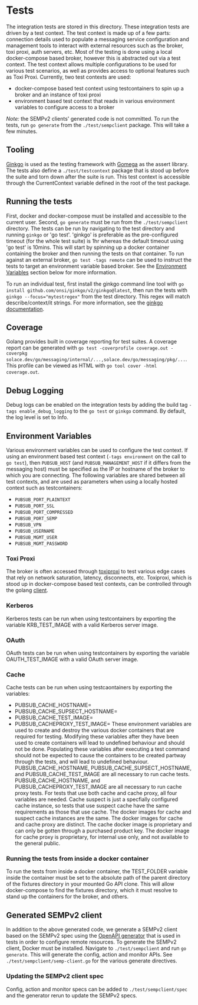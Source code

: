 # Tests

The integration tests are stored in this directory. These integration tests are driven by a test context. The test context is made up of a few parts: connection details used to populate a messaging service configuration and management tools to interact with external resources such as the broker, toxi proxi, auth servers, etc. Most of the testing is done using a local docker-compose based broker, however this is abstracted out via a test context. The test context allows multiple configurations to be used for various test scenarios, as well as provides access to optional features such as Toxi Proxi. Currently, two test contexts are used:
- docker-compose based test context using testcontainers to spin up a broker and an instance of toxi proxi
- environment based test context that reads in various environment variables to configure access to a broker

*Note:* the SEMPv2 clients' generated code is not committed. To run the tests, run `go generate` from the `./test/sempclient` package. This will take a few minutes.

## Tooling
[Ginkgo](https://onsi.github.io/ginkgo/) is used as the testing framework with [Gomega](https://onsi.github.io/gomega/) as the assert library. The tests also define a `./test/testcontext` package that is stood up before the suite and torn down after the suite is run. This test context is accessible through the CurrentContext variable defined in the root of the test package.

## Running the tests

First, docker and docker-compose must be installed and accessible to the current user. Second, `go generate` must be run from the `./test/sempclient` directory. The tests can be run by navigating to the test directory and running `ginkgo` or 'go test'. 'ginkgo' is preferable as the pre-configured timeout (for the whole test suite) is 1hr whereas the default timeout using 'go test' is 10mins. This will start by spinning up a docker container containing the broker and then running the tests on that container. To run against an external broker, `go test -tags remote` can be used to instruct the tests to target an environment variable based broker. See the [Environment Variables](#environment-variables) section below for more information.

To run an individual test, first install the ginkgo command line tool with `go install github.com/onsi/ginkgo/v2/ginkgo@latest`, then run the tests with `ginkgo --focus="mytestregex"` from the test directory. This regex will match describe/context/it strings. For more information, see the [ginkgo documentation](https://onsi.github.io/ginkgo/#the-spec-runner).

## Coverage
Golang provides built in coverage reporting for test suites. A coverage report can be generated with `go test -coverprofile coverage.out -coverpkg solace.dev/go/messaging/internal/...,solace.dev/go/messaging/pkg/...`. This profile can be viewed as HTML with `go tool cover -html coverage.out`.

## Debug Logging
Debug logs can be enabled on the integration tests by adding the build tag `-tags enable_debug_logging` to the `go test` or `ginkgo` command. By default, the log level is set to Info.

## Environment Variables
Various environment variables can be used to configure the test context. If using an environment based test context (`-tags environment` on the call to `go test`), then `PUBSUB_HOST` (and `PUBSUB_MANAGEMENT_HOST` if it differs from the messaging host) must be specified as the IP or hostname of the broker to which you are connecting. The following variables are shared between all test contexts, and are used as parameters when using a locally hosted context such as testcontainers:
- `PUBSUB_PORT_PLAINTEXT`
- `PUBSUB_PORT_SSL`
- `PUBSUB_PORT_COMPRESSED`
- `PUBSUB_PORT_SEMP`
- `PUBSUB_VPN`
- `PUBSUB_USERNAME`
- `PUBSUB_MGMT_USER`
- `PUBSUB_MGMT_PASSWORD`

### Toxi Proxi
The broker is often accessed through [toxiproxi](https://github.com/Shopify/toxiproxy) to test various edge cases that rely on network saturation, latency, disconnects, etc. Toxiproxi, which is stood up in docker-compose based test contexts, can be controlled through the golang [client](https://github.com/Shopify/toxiproxy/tree/master/client).

### Kerberos
Kerberos tests can be run when using testcontainers by exporting the variable KRB_TEST_IMAGE with a valid Kerberos server image.

### OAuth
OAuth tests can be run when using testcontainers by exporting the variable OAUTH_TEST_IMAGE with a valid OAuth server image.

### Cache
Cache tests can be run when using testcaontainers by exporting the variables:
- PUBSUB_CACHE_HOSTNAME=<name of cache instance>
- PUBSUB_CACHE_SUPSECT_HOSTNAME=<name of suspect cache instance>
- PUBSUB_CACHE_TEST_IMAGE=<name of docker image for cache instances>
- PUBSUB_CACHEPROXY_TEST_IMAGE=<name of docker image for cahce proxy instances>
These environment variables are used to create and destroy the various docker containers that are required for testing. Modifying these variables after they have been used to create containers will lead to undefined behaviour and should not be done. Populating these variables after executing a test command should not be expected to cause the containers to be created partway through the tests, and will lead to undefined behaviour.
PUBSUB_CACHE_HOSTNAME, PUBSUB_CACHE_SUPSECT_HOSTNAME, and PUBSUB_CACHE_TEST_IMAGE are all necessary to run cache tests.
PUBSUB_CACHE_HOSTNAME, and PUBSUB_CACHEPROXY_TEST_IMAGE are all necessary to run cache proxy tests. For tests that use both cache and cache proxy, all four variables are needed. Cache suspect is just a specfially configured cache instance, so tests that use suspect cache have the same requirements as those that use cache.
The docker images for cache and suspect cache instances are the same. The docker images for cache and cache proxy are distinct. The cache docker image is proprietary and can only be gotten through a purchased product key. The docker image for cache proxy is proprietary, for internal use only, and not available to the general public.

### Running the tests from inside a docker container
To run the tests from inside a docker container, the TEST_FOLDER variable inside the container must be set to the absolute path of the parent directory of the fixtures directory in your mounted Go API clone. This will allow docker-compose to find the fixtures directory, which it must resolve to stand up the containers for the broker, and others.

## Generated SEMPv2 client
In addition to the above generated code, we generate a SEMPv2 client based on the SEMPv2 spec using the [OpenAPI generator](https://github.com/OpenAPITools/openapi-generator) that is used in tests in order to configure remote resources. To generate the SEMPv2 client, Docker must be installed. Navigate to `./test/sempclient` and run `go generate`. This will generate the config, action and monitor APIs. See `./test/sempclient/semp-client.go` for the various generate directives.

### Updating the SEMPv2 client spec
Config, action and monitor specs can be added to `./test/sempclient/spec` and the generator rerun to update the SEMPv2 specs.

